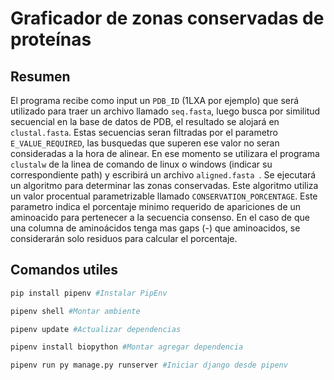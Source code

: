 # Graficador de zonas conservadas de proteínas

## Resumen

El programa recibe como input un `PDB_ID` (1LXA por ejemplo) que será utilizado para traer un archivo llamado `seq.fasta`, luego busca por similitud secuencial en la base de datos de PDB, el resultado se alojará en `clustal.fasta`.
Estas secuencias seran filtradas por el parametro `E_VALUE_REQUIRED`, las busquedas que superen ese valor no seran consideradas a la hora de alinear.
En ese momento se utilizara el programa `clustalw` de la linea de comando de linux o windows (indicar su correspondiente path) y escribirá un archivo `aligned.fasta `. Se ejecutará un algoritmo para determinar las zonas conservadas.
Este algoritmo utiliza un valor procentual parametrizable llamado `CONSERVATION_PORCENTAGE`. Este parametro indica el porcentaje minimo requerido de apariciones de un aminoacido para pertenecer a la secuencia consenso.
En el caso de que una columna de aminoácidos tenga mas gaps (-) que aminoacidos, se considerarán solo residuos para calcular el porcentaje.


 
## Comandos utiles

```bash
pip install pipenv #Instalar PipEnv
```
```bash
pipenv shell #Montar ambiente
```
```bash
pipenv update #Actualizar dependencias
```
```bash
pipenv install biopython #Montar agregar dependencia
```
```bash
pipenv run py manage.py runserver #Iniciar django desde pipenv
```
